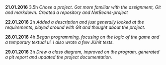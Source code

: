 **21.01.2016** 3.5h *Chose a project. Got more familiar with the
 assignment, Git and markdown. Created a repository and NetBeans-project*

**22.01.2016** 2h *Added a description and just generally looked at
 the requirements, played around with Git and thought about the project.*

**28.01.2016** 4h *Began programming, focusing on the logic of the game
 and a temporary textual ui. I also wrote a few JUnit tests.*

**29.01.2016** 3h *Drew a class diagram, improved on the program,
 generated a pit report and updated the project documentation.*